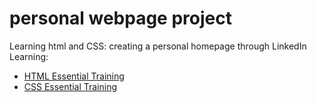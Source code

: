 # personal webpage project
Learning html and CSS: creating a personal homepage through LinkedIn Learning:
- <a href="https://www.linkedin.com/learning/html-essential-training-4">HTML Essential Training</a>
- <a href="https://www.linkedin.com/learning/css-essential-training-22688362">CSS Essential Training</a>
